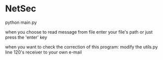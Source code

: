 # NetSec
python main.py

when you choose to read message from file
enter your file's path or just press the 'enter' key

when you want to check the correction of this program:
modify the utils.py line 120's receiver to your own e-mail 